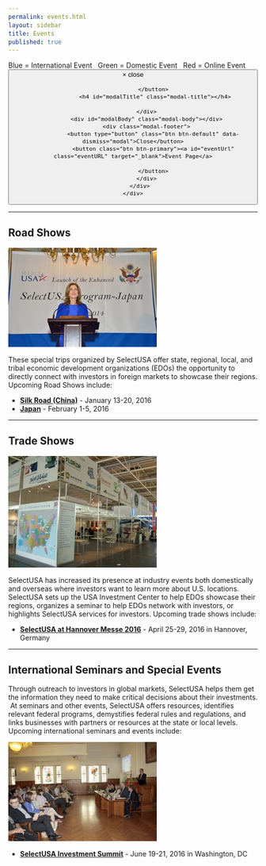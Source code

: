 ```yaml
---
permalink: events.html
layout: sidebar
title: Events
published: true
---
```













<html>
<head>
<meta charset='utf-8' />

<link rel="stylesheet" href="{{ site.baseurl }}/fullcalendar/jquery-ui.min.css">
<link rel="stylesheet" href="{{ site.baseurl }}/fullcalendar/fullcalendar.css">
<!-- link rel="stylesheet" href="{{ site.baseurl }}/fullcalendar/bootstrap.css" -->
<!-- link rel="stylesheet" href="{{ site.baseurl }}/fullcalendar/bootstrap-theme.css" -->
<script src="{{ site.baseurl }}/fullcalendar/moment.js"></script>
<style type="text/css"></style>
<script src="{{ site.baseurl }}/fullcalendar/jquery.min.js"></script>
<script src="{{ site.baseurl }}/fullcalendar/fullcalendar.min.js"></script>
<!-- script src="{{ site.baseurl }}/fullcalendar/bootstrap.min.js"></script -->
<!-- script src="{{ site.baseurl }}/fullcalendar/gcal.js"></script  -->

<script>


    $(document).ready(function () {
    $('#cal').fullCalendar({
        events: [{% assign sorted_pages = (site.categories.events) %}{% for post in sorted_pages %}
    {
      title: '{{ post.title }}',
        start:'{{ post.calendar-start }}T13:47:24',
        end: '{{ post.calendar-end }}T13:47:24',
        description: '{{ post.date-display-start }} - {{ post.date-display-end }}',
        url: '{{ site.baseurl }}{{ post.url }}',
        allday: 'true',
        color:'{% if post.location-type == "International" %}#447ACF{% elsif post.location-type == "Domestic" %}#1A936F{% elsif post.location-type == "Online" %}#931621{% else %}{% endif %}',
     }{% unless forloop.last %},{% endunless %}
    {% endfor %}
],
        header: {
            left: '',
            center: 'prev title next',
            right: ''
        },
     
    });
});

</script>
<style>
    .colorbox{display: inline; padding: none; margin: none; }
    #myCanvas{display: inline;}

</style>


</head>
<body>
<div id="cal"></div>
<div class="colorbox">
<canvas id="myCanvas" width="15px" height="15px">Blue</canvas> = International Event &nbsp; <canvas id="myCanvas2" width="15px" height="15px">Green</canvas> = Domestic Event &nbsp; <canvas id="myCanvas3" width="15px" height="15px">Red</canvas> = Online Event 
</div>



<script>

var c = document.getElementById("myCanvas");
var ctx = c.getContext("2d");
// Clip a rectangular area
ctx.rect(0, 0, 50, 50);
ctx.stroke();
ctx.clip();
// Draw red rectangle after clip()
ctx.fillStyle = "#447ACF";
ctx.fillRect(0, 0, 50, 50);


var c = document.getElementById("myCanvas2");
var ctx = c.getContext("2d");
ctx.fillStyle = "#1A936F";
ctx.fillRect(0, 0, 20, 20);

var c = document.getElementById("myCanvas3");
var ctx = c.getContext("2d");
ctx.fillStyle = "#931621";
ctx.fillRect(0, 0, 20, 20);
</script>
<div id="fullCalModal" class="modal fade">
    <div class="modal-dialog">
        <div class="modal-content">
            <div class="modal-header">
                <button type="button" class="close" data-dismiss="modal"><span aria-hidden="true">×</span>  <span class="sr-only">close</span>

                </button>
                 <h4 id="modalTitle" class="modal-title"></h4>

            </div>
            <div id="modalBody" class="modal-body"></div>
            <div class="modal-footer">
                <button type="button" class="btn btn-default" data-dismiss="modal">Close</button>
                <button class="btn btn-primary"><a id="eventUrl" class="eventURL" target="_blank">Event Page</a>

                </button>
            </div>
        </div>
    </div>
</div>

</body>
</html>

* * *

## Road Shows

<span class="imgright">![Ambassador Kennedy Speaking in Japan at SelectUSA event](images/amb_cbk_gives_remarks_at_the_su_japan_launch_and_showcase-300x200.jpg "Ambassador Kennedy Speaking In Japan at SelectUSA event")</span>

These special trips organized by SelectUSA offer state, regional, local, and tribal economic development organizations (EDOs) the opportunity to directly connect with investors in foreign markets to showcase their regions. Upcoming Road Shows include:

*	[**Silk Road (China)**](http://selectusa.commerce.gov/silk-road-china-road-show.html) - January 13-20, 2016
*	[**Japan**](http://selectusa.commerce.gov/events/japan-road-show.html) - February 1-5, 2016

*** 

## Trade Shows

<span class="imgright">![](images/usa_investment_center_2-300x225.jpg)</span>

SelectUSA has increased its presence at industry events both domestically and overseas where investors want to learn more about U.S. locations. SelectUSA sets up the USA Investment Center to help EDOs showcase their regions, organizes a seminar to help EDOs network with investors, or highlights SelectUSA services for investors. Upcoming trade shows include:

*	[**SelectUSA at Hannover Messe 2016**](http://selectusa.commerce.gov/events/selectusa-hannover-messe-2016.html) - April 25-29, 2016 in Hannover, Germany

* * *

## International Seminars and Special Events

Through outreach to investors in global markets, SelectUSA helps them get the information they need to make critical decisions about their investments. &nbsp;At seminars and other events, SelectUSA offers resources, identifies relevant federal programs, demystifies federal rules and regulations, and links businesses with partners or resources at the state or local levels. Upcoming international seminars and events include:

<span class="imgright">![Investment Seminar in Greece](images/4355_eveth_-300x200.jpg "Investment Seminar in Greece")</span>

*	[**SelectUSA Investment Summit**](http://selectusa.commerce.gov/2016-summit.html) - June 19-21, 2016 in Washington, DC
